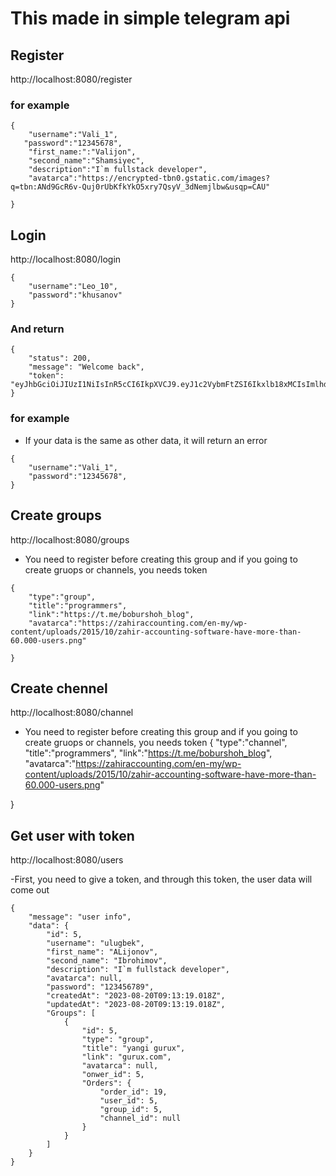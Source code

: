 <!-- Boburshoh Khusanov-->

# This made in simple telegram api

## Register 
http://localhost:8080/register

### for example
```
{
    "username":"Vali_1",
   "password":"12345678",
    "first_name:":"Valijon",
    "second_name":"Shamsiyec",
    "description":"I`m fullstack developer",
    "avatarca":"https://encrypted-tbn0.gstatic.com/images?q=tbn:ANd9GcR6v-Quj0rUbKfkYkO5xry7QsyV_3dNemjlbw&usqp=CAU"

}
```

## Login 
http://localhost:8080/login

```
{
    "username":"Leo_10",
    "password":"khusanov"
}
```
### And return 
```
{
    "status": 200,
    "message": "Welcome back",
    "token": "eyJhbGciOiJIUzI1NiIsInR5cCI6IkpXVCJ9.eyJ1c2VybmFtZSI6Ikxlb18xMCIsImlhdCI6MTY5MjUyMTg1OH0.5bCqTGKS9PjTUDeV5wm0wwkOEqBnEDMYv1lQxhYAZWg"
}
```

### for example
+ If your data is the same as other data, it will return an error
```
{
    "username":"Vali_1",
    "password":"12345678",
}
```

## Create groups
http://localhost:8080/groups
- You need to register before creating this group and if you going to create gruops or channels, you needs token
```
{
    "type":"group",
    "title":"programmers",
    "link":"https://t.me/boburshoh_blog",
    "avatarca":"https://zahiraccounting.com/en-my/wp-content/uploads/2015/10/zahir-accounting-software-have-more-than-60.000-users.png"

}
```

## Create chennel
http://localhost:8080/channel
- You need to register before creating this group and if you going to create gruops or channels, you needs token
{
    "type":"channel",
    "title":"programmers",
    "link":"https://t.me/boburshoh_blog",
    "avatarca":"https://zahiraccounting.com/en-my/wp-content/uploads/2015/10/zahir-accounting-software-have-more-than-60.000-users.png"

}

## Get user with token
http://localhost:8080/users

-First, you need to give a token, and through this token, the user data will come out

```
{
    "message": "user info",
    "data": {
        "id": 5,
        "username": "ulugbek",
        "first_name": "ALijonov",
        "second_name": "Ibrohimov",
        "description": "I`m fullstack developer",
        "avatarca": null,
        "password": "123456789",
        "createdAt": "2023-08-20T09:13:19.018Z",
        "updatedAt": "2023-08-20T09:13:19.018Z",
        "Groups": [
            {
                "id": 5,
                "type": "group",
                "title": "yangi gurux",
                "link": "gurux.com",
                "avatarca": null,
                "onwer_id": 5,
                "Orders": {
                    "order_id": 19,
                    "user_id": 5,
                    "group_id": 5,
                    "channel_id": null
                }
            }
        ]
    }
}
```
